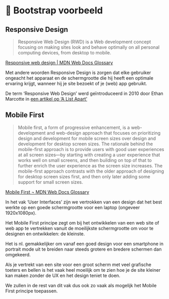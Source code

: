 # 🧪 Bootstrap voorbeeld
## Responsive Design

> Responsive Web Design (RWD) is a Web development concept focusing on making sites look and behave optimally on all personal computing devices, from desktop to mobile.

[Responsive web design | MDN Web Docs Glossary](http://udn.realityripple.com/docs/Glossary/Responsive_web_design)

Met andere woorden Responsive Design is zorgen dat elke gebruiker ongeacht het apparaat en de schermgrootte die hij heeft een optimale ervaring krijgt, wanneer hij je site bezoekt of je (web) app gebruikt.

De term ‘Responsive Web Design’ werd geïntroduceerd in 2010 door Ethan Marcotte in [een artikel op ‘A List Apart’](https://alistapart.com/article/responsive-web-design/)

## Mobile First

> Mobile first, a form of progressive enhancement, is a web-development and web-design approach that focuses on prioritizing design and development for mobile screen sizes over design and development for desktop screen sizes. The rationale behind the mobile-first approach is to provide users with good user experiences at all screen sizes—by starting with creating a user experience that works well on small screens, and then building on top of that to further enrich the user experience as the screen size increases. The mobile-first approach contrasts with the older approach of designing for desktop screen sizes first, and then only later adding some support for small screen sizes.

[Mobile First ¬ MDN Web Docs Glossary](http://udn.realityripple.com/docs/Glossary/Mobile_First)

In het vak ‘User Interfaces’ zijn we vertrokken van een design dat het best werkte op een goede schermgrootte voor een laptop (ongeveer 1920x1080px).

Het Mobile First principe zegt om bij het ontwikkelen van een web site of web app te vertrekken vanuit de moeilijkste schermgrootte om voor te designen en ontwikkelen: de kleinste.

Het is nl. gemakkelijker om vanaf een goed design voor een smartphone in portrait mode uit te breiden naar steeds grotere en bredere schermen dan omgekeerd.

Als je vertrekt van een site voor een groot scherm met veel grafische toeters en bellen is het vaak heel moeilijk om te zien hoe je de site kleiner kan maken zonder de UX en het design teniet te doen.

We zullen in de rest van dit vak dus ook zo vaak als mogelijk het Mobile First principe toepassen.

